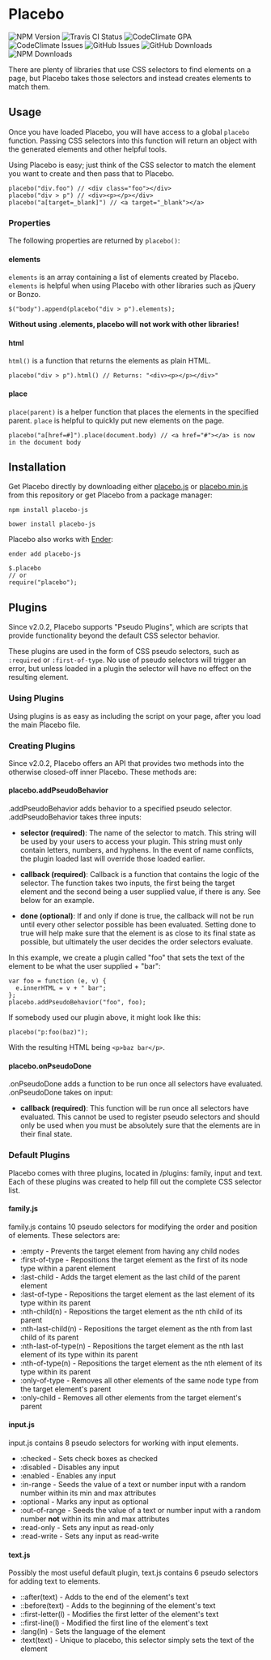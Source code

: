 # Placebo

![NPM Version](https://img.shields.io/npm/v/placebo-js.svg)
![Travis CI Status](https://travis-ci.org/dmnevius/Placebo.svg?branch=master)
![CodeClimate GPA](https://codeclimate.com/github/dmnevius/Placebo/badges/gpa.svg)
![CodeClimate Issues](https://codeclimate.com/github/dmnevius/Placebo/badges/issue_count.svg)
![GitHub Issues](https://img.shields.io/github/issues/dmnevius/Placebo.svg)
![GitHub Downloads](https://img.shields.io/github/downloads/dmnevius/Placebo/total.svg)
![NPM Downloads](https://img.shields.io/npm/dt/placebo-js.svg)

There are plenty of libraries that use CSS selectors to find elements on a page, but Placebo takes those selectors and instead creates elements to match them.

## Usage
Once you have loaded Placebo, you will have access to a global ``placebo`` function. Passing CSS selectors into this function will return an object with the generated elements and other helpful tools.

Using Placebo is easy; just think of the CSS selector to match the element you want to create and then pass that to Placebo.
```
placebo("div.foo") // <div class="foo"></div>
placebo("div > p") // <div><p></p></div>
placebo("a[target=_blank]") // <a target="_blank"></a>
```

### Properties
The following properties are returned by ``placebo()``:
#### elements
``elements`` is an array containing a list of elements created by Placebo. ``elements`` is helpful when using Placebo with other libraries such as jQuery or Bonzo.

```
$("body").append(placebo("div > p").elements);
```
__Without using .elements, placebo will not work with other libraries!__
#### html
``html()`` is a function that returns the elements as plain HTML.
```
placebo("div > p").html() // Returns: "<div><p></p></div>"
```
#### place
``place(parent)`` is a helper function that places the elements in the specified parent. ``place`` is helpful to quickly put new elements on the page.
```
placebo("a[href=#]").place(document.body) // <a href="#"></a> is now in the document body
```

## Installation
Get Placebo directly by downloading either [placebo.js](https://raw.githubusercontent.com/dmnevius/Placebo/master/placebo.js) or [placebo.min.js](https://raw.githubusercontent.com/dmnevius/Placebo/master/placebo.min.js) from this repository or get Placebo from a package manager:
```
npm install placebo-js
```
```
bower install placebo-js
```
Placebo also works with [Ender](http://enderjs.com/):
```
ender add placebo-js
```
```
$.placebo
// or
require("placebo");
```
## Plugins
Since v2.0.2, Placebo supports "Pseudo Plugins", which are scripts that provide functionality beyond the default CSS selector behavior.

These plugins are used in the form of CSS pseudo selectors, such as ``:required`` or ``:first-of-type``. No use of pseudo selectors will trigger an error, but unless loaded in a plugin the selector will have no effect on the resulting element.

### Using Plugins
Using plugins is as easy as including the script on your page, after you load the main Placebo file.

### Creating Plugins
Since v2.0.2, Placebo offers an API that provides two methods into the otherwise closed-off inner Placebo. These methods are:

#### placebo.addPseudoBehavior
.addPseudoBehavior adds behavior to a specified pseudo selector. .addPseudoBehavior takes three inputs:
- __selector (required)__:
The name of the selector to match. This string will be used by your users to access your plugin. This string must only contain letters, numbers, and hyphens.
In the event of name conflicts, the plugin loaded last will override those loaded earlier.

- __callback (required)__:
Callback is a function that contains the logic of the selector. The function takes two inputs, the first being the target element and the second being a user supplied value, if there is any. See below for an example.

- __done (optional)__:
If and only if done is true, the callback will not be run until every other selector possible has been evaluated. Setting done to true will help make sure that the element is as close to its final state as possible, but ultimately the user decides the order selectors evaluate.

In this example, we create a plugin called "foo" that sets the text of the element to be what the user supplied + "bar":
```
var foo = function (e, v) {
  e.innerHTML = v + " bar";
};
placebo.addPseudoBehavior("foo", foo);
```
If somebody used our plugin above, it might look like this:
```
placebo("p:foo(baz)");
```
With the resulting HTML being ``<p>baz bar</p>``.

#### placebo.onPseudoDone
.onPseudoDone adds a function to be run once all selectors have evaluated. .onPseudoDone takes on input:
- __callback (required)__:
This function will be run once all selectors have evaluated. This cannot be used to register pseudo selectors and should only be used when you must be absolutely sure that the elements are in their final state.

### Default Plugins
Placebo comes with three plugins, located in /plugins: family, input and text. Each of these plugins was created to help fill out the complete CSS selector list.

#### family.js
family.js contains 10 pseudo selectors for modifying the order and position of elements. These selectors are:
- :empty - Prevents the target element from having any child nodes
- :first-of-type - Repositions the target element as the first of its node type within a parent element
- :last-child - Adds the target element as the last child of the parent element
- :last-of-type - Repositions the target element as the last element of its type within its parent
- :nth-child(n) - Repositions the target element as the nth child of its parent
- :nth-last-child(n) - Repositions the target element as the nth from last child of its parent
- :nth-last-of-type(n) - Repositions the target element as the nth last element of its type within its parent
- :nth-of-type(n) - Repositions the target element as the nth element of its type within its parent
- :only-of-type - Removes all other elements of the same node type from the target element's parent
- :only-child - Removes all other elements from the target element's parent

#### input.js
input.js contains 8 pseudo selectors for working with input elements.
- :checked - Sets check boxes as checked
- :disabled - Disables any input
- :enabled - Enables any input
- :in-range - Seeds the value of a text or number input with a random number within its min and max attributes
- :optional - Marks any input as optional
- :out-of-range - Seeds the value of a text or number input with a random number __not__ within its min and max attributes
- :read-only - Sets any input as read-only
- :read-write - Sets any input as read-write

#### text.js
Possibly the most useful default plugin, text.js contains 6 pseudo selectors for adding text to elements.
- ::after(text) - Adds to the end of the element's text
- ::before(text) - Adds to the beginning of the element's text
- ::first-letter(l) - Modifies the first letter of the element's text
- ::first-line(l) - Modified the first line of the element's text
- :lang(ln) - Sets the language of the element
- :text(text) - Unique to placebo, this selector simply sets the text of the element
